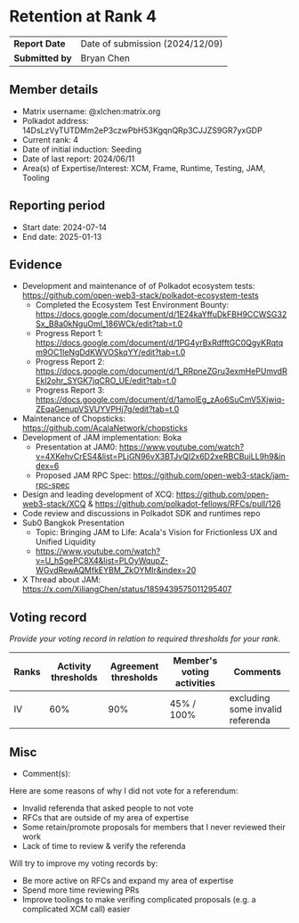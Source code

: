 # Retention at Rank 4

|                  |                                 |
| ---------------- | ------------------------------- |
| **Report Date**  | Date of submission (2024/12/09) |
| **Submitted by** | Bryan Chen                      |

## Member details

- Matrix username: @xlchen:matrix.org
- Polkadot address: 14DsLzVyTUTDMm2eP3czwPbH53KgqnQRp3CJJZS9GR7yxGDP
- Current rank: 4
- Date of initial induction: Seeding
- Date of last report: 2024/06/11
- Area(s) of Expertise/Interest: XCM, Frame, Runtime, Testing, JAM, Tooling

## Reporting period

- Start date: 2024-07-14
- End date: 2025-01-13


## Evidence

- Development and maintenance of of Polkadot ecosystem tests: https://github.com/open-web3-stack/polkadot-ecosystem-tests
  - Completed the Ecosystem Test Environment Bounty: https://docs.google.com/document/d/1E24kaYffuDkFBH9CCWSG32Sx_B8a0kNguOmI_186WCk/edit?tab=t.0
  - Progress Report 1: https://docs.google.com/document/d/1PG4yrBxRdfftGC0QgyKRqtqm9OC1IeNgDdKWVOSkqYY/edit?tab=t.0
  - Progress Report 2: https://docs.google.com/document/d/1_RRpneZGru3exmHePUmvdREkl2ohr_SYGK7jqCRO_UE/edit?tab=t.0
  - Progress Report 3: https://docs.google.com/document/d/1amolEg_zAo6SuCmV5Xjwiq-ZEqaGenupVSVUYVPHj7g/edit?tab=t.0
- Maintenance of Chopsticks: https://github.com/AcalaNetwork/chopsticks
- Development of JAM implementation: Boka
  - Presentation at JAM0: https://www.youtube.com/watch?v=4XKehvCrES4&list=PLjGN96vX3BTJvQI2x6D2xeRBCBuiLL9h9&index=6
  - Proposed JAM RPC Spec: https://github.com/open-web3-stack/jam-rpc-spec
- Design and leading development of XCQ: https://github.com/open-web3-stack/XCQ & https://github.com/polkadot-fellows/RFCs/pull/126
- Code review and discussions in Polkadot SDK and runtimes repo
- Sub0 Bangkok Presentation
  - Topic: Bringing JAM to Life: Acala's Vision for Frictionless UX and Unified Liquidity
  - https://www.youtube.com/watch?v=U_hSgePC8X4&list=PLOyWqupZ-WGvdRewAQMfkEYBM_ZkOYMIr&index=20
- X Thread about JAM: https://x.com/XiliangChen/status/1859439575011295407


## Voting record
*Provide your voting record in relation to required thresholds for your rank.* 

|  Ranks | Activity thresholds | Agreement thresholds | Member's voting activities | Comments |
|---|---|---|---|---|
|IV| 60% | 90% | 45% / 100% | excluding some invalid referenda |


## Misc

- Comment(s): 

Here are some reasons of why I did not vote for a referendum:
- Invalid referenda that asked people to not vote
- RFCs that are outside of my area of expertise
- Some retain/promote proposals for members that I never reviewed their work
- Lack of time to review & verify the referenda

Will try to improve my voting records by:
- Be more active on RFCs and expand my area of expertise
- Spend more time reviewing PRs
- Improve toolings to make verifing complicated proposals (e.g. a complicated XCM call) easier
